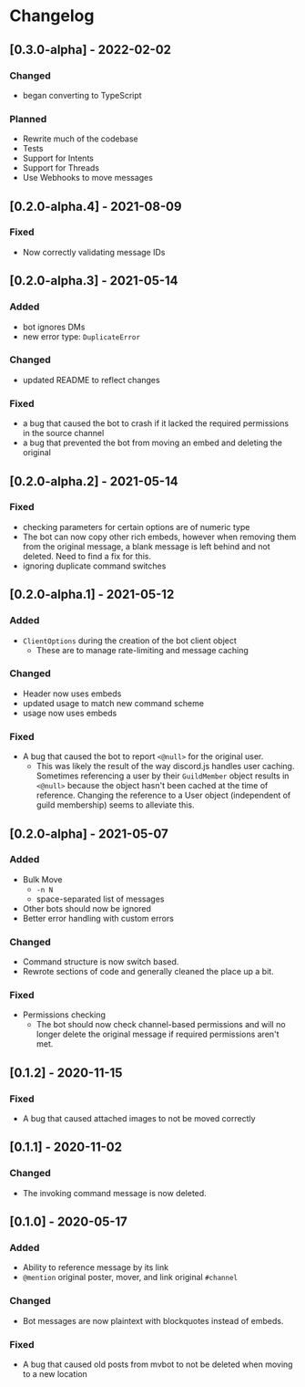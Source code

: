 # Changelog

## [0.3.0-alpha] - 2022-02-02
### Changed
- began converting to TypeScript
### Planned
- Rewrite much of the codebase
- Tests
- Support for Intents
- Support for Threads
- Use Webhooks to move messages

## [0.2.0-alpha.4] - 2021-08-09
### Fixed
- Now correctly validating message IDs

## [0.2.0-alpha.3] - 2021-05-14
### Added
- bot ignores DMs
- new error type: `DuplicateError`
### Changed
- updated README to reflect changes
### Fixed
- a bug that caused the bot to crash if it lacked the required permissions in the source channel
- a bug that prevented the bot from moving an embed and deleting the original

## [0.2.0-alpha.2] - 2021-05-14
### Fixed
- checking parameters for certain options are of numeric type
- The bot can now copy other rich embeds, however when removing them from the original message, a blank message is left behind and not deleted. Need to find a fix for this.
- ignoring duplicate command switches

## [0.2.0-alpha.1] - 2021-05-12
### Added
- `ClientOptions` during the creation of the bot client object
    - These are to manage rate-limiting and message caching
### Changed
- Header now uses embeds
- updated usage to match new command scheme
- usage now uses embeds
### Fixed
- A bug that caused the bot to report `<@null>` for the original user.
    - This was likely the result of the way discord.js handles user caching. Sometimes referencing a user by their `GuildMember` object results in `<@null>` because the object hasn't been cached at the time of reference. Changing the reference to a User object (independent of guild membership) seems to alleviate this.

## [0.2.0-alpha] - 2021-05-07
### Added
- Bulk Move
    - `-n N`
    - space-separated list of messages
- Other bots should  now be ignored
- Better error handling with custom errors
### Changed
- Command structure is now switch based.
- Rewrote sections of code and generally cleaned the place up a bit.
### Fixed
- Permissions checking
    - The bot should now check channel-based permissions and will no longer delete the original message if required permissions aren't met.

## [0.1.2] - 2020-11-15
### Fixed
- A bug that caused attached images to not be moved correctly

## [0.1.1] - 2020-11-02
### Changed
- The invoking command message is now deleted.

## [0.1.0] - 2020-05-17
### Added
- Ability to reference message by its link
- `@mention` original poster, mover, and link original `#channel`
### Changed
- Bot messages are now plaintext with blockquotes instead of embeds.
### Fixed
- A bug that caused old posts from mvbot to not be deleted when moving to a new location
